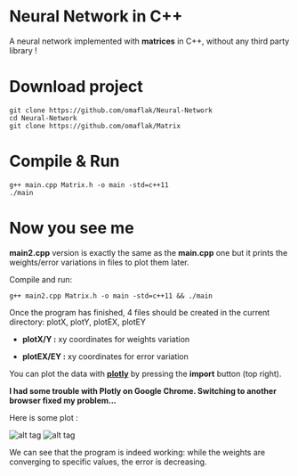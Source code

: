 # Neural Network in C++
A neural network implemented with **matrices** in C++, without any third party library !

# Download project
    git clone https://github.com/omaflak/Neural-Network
    cd Neural-Network
    git clone https://github.com/omaflak/Matrix
    
# Compile & Run
    g++ main.cpp Matrix.h -o main -std=c++11
    ./main
    
# Now you see me
**main2.cpp** version is exactly the same as the **main.cpp** one but it prints the weights/error variations in files to plot them later.

Compile and run:

    g++ main2.cpp Matrix.h -o main -std=c++11 && ./main
    
Once the program has finished, 4 files should be created in the current directory: plotX, plotY, plotEX, plotEY

+ **plotX/Y :** xy coordinates for weights variation

+ **plotEX/EY :** xy coordinates for error variation

You can plot the data with **[plotly](https://plot.ly/create/)** by pressing the **import** button (top right).

**I had some trouble with Plotly on Google Chrome. Switching to another browser fixed my problem...**

Here is some plot :

![alt tag](https://github.com/omaflak/Neural-Network/blob/master/images/weightsPlot.png?raw=true)
![alt tag](https://github.com/omaflak/Neural-Network/blob/master/images/errorPlot.png?raw=true)

We can see that the program is indeed working: while the weights are converging to specific values, the error is decreasing.
